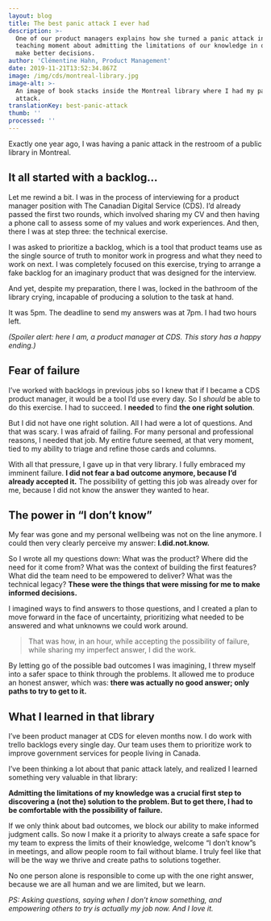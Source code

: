 ```yaml
---
layout: blog
title: The best panic attack I ever had
description: >-
  One of our product managers explains how she turned a panic attack into a
  teaching moment about admitting the limitations of our knowledge in order to
  make better decisions. 
author: 'Clémentine Hahn, Product Management'
date: 2019-11-21T13:52:34.867Z
image: /img/cds/montreal-library.jpg
image-alt: >-
  An image of book stacks inside the Montreal library where I had my panic
  attack.
translationKey: best-panic-attack
thumb: ''
processed: ''
---
```

Exactly one year ago, I was having a panic attack in the restroom of a public library in Montreal.

## It all started with a backlog... 
Let me rewind a bit. I was in the process of interviewing for a product manager position with The Canadian Digital Service (CDS). I’d already passed the first two rounds, which involved sharing my CV and then having a phone call to assess some of my values and work experiences. And then, there I was at step three: the technical exercise. 

I was asked to prioritize a backlog, which is a tool that product teams use as the single source of truth to monitor work in progress and what they need to work on next. I was completely focused on this exercise, trying to arrange a fake backlog for an imaginary product that was designed for the interview.

And yet, despite my preparation, there I was, locked in the bathroom of the library crying, incapable of producing a solution to the task at hand. 

It was 5pm. The deadline to send my answers was at 7pm. I had two hours left.

*(Spoiler alert: here I am, a product manager at CDS. This story has a happy ending.)* 

## Fear of failure
I’ve worked with backlogs in previous jobs so I knew that if I became a CDS product manager, it would be a tool I’d use every day. So I *should* be able to do this exercise. I had to succeed. I **needed** to find **the one right solution**.

But I did not have one right solution. All I had were a lot of questions. And that was scary. I was afraid of failing. For many personal and professional reasons, I needed that job. My entire future seemed, at that very moment, tied to my ability to triage and refine those cards and columns. 

With all that pressure, I gave up in that very library. I fully embraced my imminent failure. **I did not fear a bad outcome anymore, because I’d already accepted it.** The possibility of getting this job was already over for me, because I did not know the answer they wanted to hear. 

## The power in “I don’t know”

My fear was gone and my personal wellbeing was not on the line anymore. I could then very clearly perceive my answer:  **I.did.not.know.**

So I wrote all my questions down: What was the product? Where did the need for it come from? What was the context of building the first features? What did the team need to be empowered to deliver? What was the technical legacy? **These were the things that were missing for me to make informed decisions.** 

I imagined ways to find answers to those questions, and I created a plan to move forward in the face of uncertainty, prioritizing what needed to be answered and what unknowns we could work around. 

> That was how, in an hour, while accepting the possibility of failure, while sharing my imperfect answer, I did the work. 

By letting go of the possible bad outcomes I was imagining, I threw myself into a safer space to think through the problems. It allowed me to produce an honest answer, which was: **there was actually no good answer; only paths to try to get to it.** 

## What I learned in that library 

I’ve been product manager at CDS for eleven months now. I do work with trello backlogs every single day. Our team uses them to prioritize work to improve government services for people living in Canada.

I’ve been thinking a lot about that panic attack lately, and realized I learned something very valuable in that library:

**Admitting the limitations of my knowledge was a crucial first step to discovering a (not the) solution to the problem. But to get there, I had to be comfortable with the possibility of failure.**

If we only think about bad outcomes, we block our ability to make informed judgment calls. So now I make it a priority to always create a safe space for my team to express the limits of their knowledge, welcome “I don’t know”s in meetings, and allow people room to fail without blame. I truly feel like that will be the way we thrive and create paths to solutions together.

No one person alone is responsible to come up with the one right answer, because we are all human and we are limited, but we learn. 

_PS:  Asking questions, saying when I don’t know something, and empowering others to try is actually my job now. And I love it._
